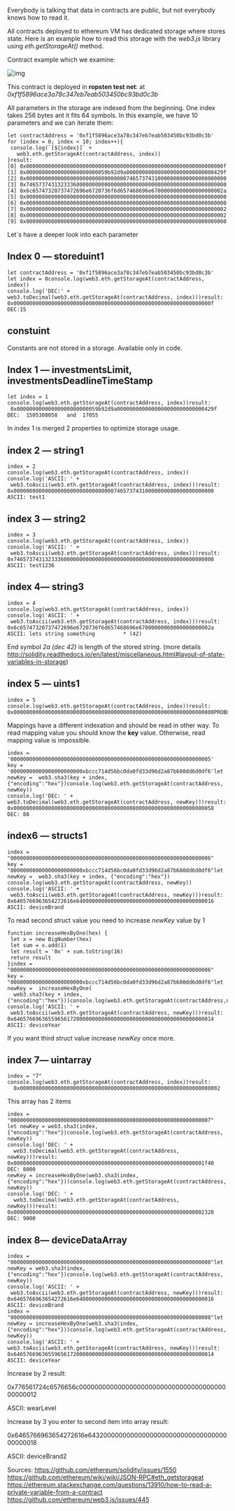 Everybody is talking that data in contracts are public, but not everybody knows how to read it.

All contracts deployed to ethereum VM has dedicated storage where stores state. Here is an example how to read this storage with the *web3.js* library using *eth.getStorageAt()* method.

Contract example which we examine:

![img](https://miro.medium.com/v2/resize:fit:723/1*abjfd6Mq39EZGEhB9OhLzA.png)

This contract is deployed in **ropsten test net**: at *0xf1f5896ace3a78c347eb7eab503450bc93bd0c3b*

All parameters in the storage are indexed from the beginning. One index takes 256 bytes ant it fits 64 symbols. In this example, we have 10 parameters and we can iterate them:

```
let contractAddress = '0xf1f5896ace3a78c347eb7eab503450bc93bd0c3b'
for (index = 0; index < 10; index++){
 console.log(`[${index}]` + 
   web3.eth.getStorageAt(contractAddress, index))
}result:
[0] 0x000000000000000000000000000000000000000000000000000000000000000f
[1] 0x00000000000000000000000059b92d9a0000000000000000000000000000429f
[2] 0x0000000000000000000000000000000074657374310000000000000000000000
[3] 0x7465737431323336000000000000000000000000000000000000000000000000
[4] 0x6c65747320737472696e6720736f6d657468696e67000000000000000000002a
[5] 0x0000000000000000000000000000000000000000000000000000000000000000
[6] 0x0000000000000000000000000000000000000000000000000000000000000000
[7] 0x0000000000000000000000000000000000000000000000000000000000000002
[8] 0x0000000000000000000000000000000000000000000000000000000000000002
[9] 0x0000000000000000000000000000000000000000000000000000000000000000
```

Let`s have a deeper look into each parameter

## Index 0 — storeduint1

```
let contractAddress = '0xf1f5896ace3a78c347eb7eab503450bc93bd0c3b'
let index = 0console.log(web3.eth.getStorageAt(contractAddress, index))
console.log('DEC:' + web3.toDecimal(web3.eth.getStorageAt(contractAddress, index)))result:
0x000000000000000000000000000000000000000000000000000000000000000f
DEC:15
```

## constuint

Constants are not stored in a storage. Available only in code.

## Index 1 — investmentsLimit, investmentsDeadlineTimeStamp

```
let index = 1
console.log(web3.eth.getStorageAt(contractAddress, index))result:
 0x00000000000000000000000059b92d9a0000000000000000000000000000429f
DEC:  1505308058   and  17055
```

In index 1 is merged 2 properties to optimize storage usage.

## index 2 — string1

```
index = 2
console.log(web3.eth.getStorageAt(contractAddress, index))
console.log('ASCII: ' +
 web3.toAscii(web3.eth.getStorageAt(contractAddress, index)))result: 
0x0000000000000000000000000000000074657374310000000000000000000000
ASCII: test1
```

## index 3 — string2

```
index = 3
console.log(web3.eth.getStorageAt(contractAddress, index))
console.log('ASCII: ' +
 web3.toAscii(web3.eth.getStorageAt(contractAddress, index)))result:
0x7465737431323336000000000000000000000000000000000000000000000000
ASCII: test1236
```

## index 4— string3

```
index = 4
console.log(web3.eth.getStorageAt(contractAddress, index))
console.log('ASCII: ' +
 web3.toAscii(web3.eth.getStorageAt(contractAddress, index)))result:
0x6c65747320737472696e6720736f6d657468696e67000000000000000000002a
ASCII: lets string something         * (42)
```

End symbol *2a (dec 42)* is length of the stored string. (more details http://solidity.readthedocs.io/en/latest/miscellaneous.html#layout-of-state-variables-in-storage)

## index 5 — uints1

```
index = 5
console.log(web3.eth.getStorageAt(contractAddress, index))result:
0x0000000000000000000000000000000000000000000000000000000000000000PROBLEM!!!!
```

Mappings have a different indexation and should be read in other way. To read mapping value you should know the **key** value. Otherwise, read mapping value is impossible.

```
index = '0000000000000000000000000000000000000000000000000000000000000005'
key =  '00000000000000000000000xbccc714d56bc0da0fd33d96d2a87b680dd6d0df6'let newKey =  web3.sha3(key + index, {"encoding":"hex"})console.log(web3.eth.getStorageAt(contractAddress, newKey))
console.log('DEC: ' + web3.toDecimal(web3.eth.getStorageAt(contractAddress, newKey)))result:
0x0000000000000000000000000000000000000000000000000000000000000058
DEC: 88
```

## index6 — structs1

```
index = "0000000000000000000000000000000000000000000000000000000000000006"
key =  "00000000000000000000000xbccc714d56bc0da0fd33d96d2a87b680dd6d0df6"let newKey =  web3.sha3(key + index, {"encoding":"hex"})
console.log(web3.eth.getStorageAt(contractAddress, newKey))
console.log('ASCII: ' +
 web3.toAscii(web3.eth.getStorageAt(contractAddress, newKey)))result:
0x6465766963654272616e64000000000000000000000000000000000000000016
ASCII: deviceBrand
```

To read second struct value you need to increase *newKey* value by 1

```
function increaseHexByOne(hex) {
 let x = new BigNumber(hex)
 let sum = x.add(1)
 let result = '0x' + sum.toString(16)
 return result
}index = "0000000000000000000000000000000000000000000000000000000000000006"
key =  "00000000000000000000000xbccc714d56bc0da0fd33d96d2a87b680dd6d0df6"let newKey =  increaseHexByOne(
  web3.sha3(key + index, {"encoding":"hex"}))console.log(web3.eth.getStorageAt(contractAddress,newKey))
console.log('ASCII: ' +
 web3.toAscii(web3.eth.getStorageAt(contractAddress, newKey)))result:
0x6465766963655965617200000000000000000000000000000000000000000014
ASCII: deviceYear
```

If you want third struct value increase *newKey* once more.

## index 7— uintarray

```
index = "7"
console.log(web3.eth.getStorageAt(contractAddress, index))result:
  0x0000000000000000000000000000000000000000000000000000000000000002
```

This array has 2 items

```
index = "0000000000000000000000000000000000000000000000000000000000000007"
let newKey = web3.sha3(index, {"encoding":"hex"})console.log(web3.eth.getStorageAt(contractAddress, newKey))
console.log('DEC: ' +
  web3.toDecimal(web3.eth.getStorageAt(contractAddress, newKey)))result:
0x0000000000000000000000000000000000000000000000000000000000001f40
DEC: 8000
newKey = increaseHexByOne(web3.sha3(index, {"encoding":"hex"}))console.log(web3.eth.getStorageAt(contractAddress, newKey))
console.log('DEC: ' +
  web3.toDecimal(web3.eth.getStorageAt(contractAddress, newKey)))result:
0x0000000000000000000000000000000000000000000000000000000000002328
DEC: 9000
```

## index 8— deviceDataArray

```
index = "0000000000000000000000000000000000000000000000000000000000000008"let newKey = web3.sha3(index, {"encoding":"hex"})console.log(web3.eth.getStorageAt(contractAddress, newKey))
console.log('ASCII: ' +
 web3.toAscii(web3.eth.getStorageAt(contractAddress, newKey)))result:
0x6465766963654272616e64000000000000000000000000000000000000000016
ASCII: deviceBrand
index = "0000000000000000000000000000000000000000000000000000000000000008"let newKey = increaseHexByOne(web3.sha3(index, {"encoding":"hex"}))console.log(web3.eth.getStorageAt(contractAddress, newKey))
console.log('ASCII: ' +
web3.toAscii(web3.eth.getStorageAt(contractAddress, newKey)))result:
0x6465766963655965617200000000000000000000000000000000000000000014
ASCII: deviceYear
```

Increase by 2 result:

0x776561724c6576656c0000000000000000000000000000000000000000000012

ASCII: wearLevel

Increase by 3 you enter to second item into array result:

0x6465766963654272616e64320000000000000000000000000000000000000018

ASCII: deviceBrand2

Sources:
https://github.com/ethereum/solidity/issues/1550
https://github.com/ethereum/wiki/wiki/JSON-RPC#eth_getstorageat
https://ethereum.stackexchange.com/questions/13910/how-to-read-a-private-variable-from-a-contract
https://github.com/ethereum/web3.js/issues/445